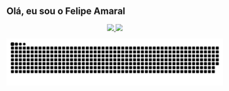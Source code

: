 ## Olá, eu sou o Felipe Amaral 

<div align="center">
  <a href="https://github.com/felipeam10">
  <img height="180em" src="https://github-readme-stats.vercel.app/api?username=felipeam10&show_icons=true&theme=dark&include_all_commits=true&count_private=true"/>
  <img height="180em" src="https://github-readme-stats.vercel.app/api/top-langs/?username=felipeam10&layout=compact&langs_count=7&theme=dark"/>
</div>

<div> 

  ![Snake animation](https://github.com/felipeam10/felipeam10/blob/output/github-contribution-grid-snake.svg)
 
</div>
